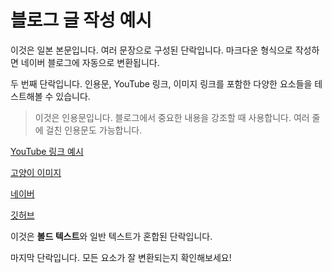 # 블로그 글 작성 예시

이것은 일본 본문입니다. 여러 문장으로 구성된 단락입니다. 마크다운 형식으로 작성하면 네이버 블로그에 자동으로 변환됩니다.

두 번째 단락입니다. 인용문, YouTube 링크, 이미지 링크를 포함한 다양한 요소들을 테스트해볼 수 있습니다.

> 이것은 인용문입니다. 블로그에서 중요한 내용을 강조할 때 사용합니다. 여러 줄에 걸친 인용문도 가능합니다.

[YouTube 링크 예시](https://www.youtube.com/watch?v=dQw4w9WgXcQ)

[고양이 이미지](https://cdn.pixabay.com/photo/2021/10/21/14/03/cats-6729197_1280.jpg)

[네이버](https://www.naver.com)

[깃허브](www.github.com)

이것은 **볼드 텍스트**와 일반 텍스트가 혼합된 단락입니다.

마지막 단락입니다. 모든 요소가 잘 변환되는지 확인해보세요!